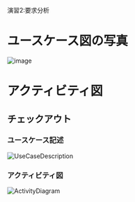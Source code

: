 演習2:要求分析
# ユースケース図の写真

![image](https://github.com/user-attachments/assets/1174e749-0edf-4cb9-877d-e07e4b8728bd)


# アクティビティ図
## チェックアウト
### ユースケース記述
![UseCaseDescription](https://github.com/user-attachments/assets/7b2f04d8-f04c-4d03-8967-a7a8ce9d8f2a)

### アクティビティ図
![ActivityDiagram](https://github.com/user-attachments/assets/84e8fbcd-97b2-4eeb-bc14-2490b33d3da6)
